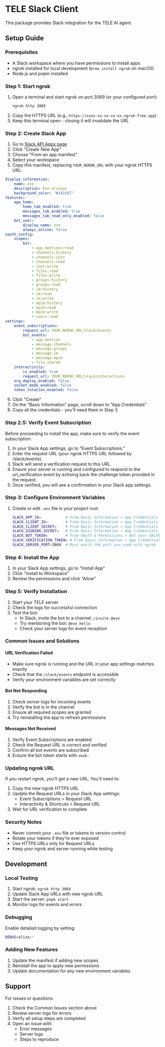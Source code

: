 # TELE Slack Client

This package provides Slack integration for the TELE AI agent.

## Setup Guide

### Prerequisites

- A Slack workspace where you have permissions to install apps
- ngrok installed for local development (`brew install ngrok` on macOS)
- Node.js and pnpm installed

### Step 1: Start ngrok

1. Open a terminal and start ngrok on port 3069 (or your configured port):
    ```bash
    ngrok http 3069
    ```
2. Copy the HTTPS URL (e.g., `https://xxxx-xx-xx-xx-xx.ngrok-free.app`)
3. Keep this terminal open - closing it will invalidate the URL

### Step 2: Create Slack App

1. Go to [Slack API Apps page](https://api.slack.com/apps)
2. Click "Create New App"
3. Choose "From an app manifest"
4. Select your workspace
5. Copy this manifest, replacing `YOUR_NGROK_URL` with your ngrok HTTPS URL:

```yaml
display_information:
    name: eve
    description: Eve elizaos
    background_color: "#143187"
features:
    app_home:
        home_tab_enabled: true
        messages_tab_enabled: true
        messages_tab_read_only_enabled: false
    bot_user:
        display_name: eve
        always_online: false
oauth_config:
    scopes:
        bot:
            - app_mentions:read
            - channels:history
            - channels:join
            - channels:read
            - chat:write
            - files:read
            - files:write
            - groups:history
            - groups:read
            - im:history
            - im:read
            - im:write
            - mpim:history
            - mpim:read
            - mpim:write
            - users:read
settings:
    event_subscriptions:
        request_url: YOUR_NGROK_URL/slack/events
        bot_events:
            - app_mention
            - message.channels
            - message.groups
            - message.im
            - message.mpim
            - file_shared
    interactivity:
        is_enabled: true
        request_url: YOUR_NGROK_URL/slack/interactions
    org_deploy_enabled: false
    socket_mode_enabled: false
    token_rotation_enabled: false
```

6. Click "Create"
7. On the "Basic Information" page, scroll down to "App Credentials"
8. Copy all the credentials - you'll need them in Step 3

### Step 2.5: Verify Event Subscription

Before proceeding to install the app, make sure to verify the event subscription:

1. In your Slack App settings, go to "Event Subscriptions."
2. Enter the request URL (your ngrok HTTPS URL followed by /slack/events).
3. Slack will send a verification request to this URL.
4. Ensure your server is running and configured to respond to the url_verification event by echoing back the challenge token provided in the request.
5. Once verified, you will see a confirmation in your Slack app settings.

### Step 3: Configure Environment Variables

1. Create or edit `.env` file in your project root:
    ```bash
    SLACK_APP_ID=           # From Basic Information > App Credentials > App ID
    SLACK_CLIENT_ID=        # From Basic Information > App Credentials > Client ID
    SLACK_CLIENT_SECRET=    # From Basic Information > App Credentials > Client Secret
    SLACK_SIGNING_SECRET=   # From Basic Information > App Credentials > Signing Secret
    SLACK_BOT_TOKEN=        # From OAuth & Permissions > Bot User OAuth Token (starts with xoxb-)
    SLACK_VERIFICATION_TOKEN= # From Basic Information > App Credentials > Verification Token
    SLACK_SERVER_PORT=3069  # Must match the port you used with ngrok
    ```

### Step 4: Install the App

1. In your Slack App settings, go to "Install App"
2. Click "Install to Workspace"
3. Review the permissions and click "Allow"

### Step 5: Verify Installation

1. Start your TELE server
2. Check the logs for successful connection
3. Test the bot:
    - In Slack, invite the bot to a channel: `/invite @eve`
    - Try mentioning the bot: `@eve hello`
    - Check your server logs for event reception

### Common Issues and Solutions

#### URL Verification Failed

- Make sure ngrok is running and the URL in your app settings matches exactly
- Check that the `/slack/events` endpoint is accessible
- Verify your environment variables are set correctly

#### Bot Not Responding

1. Check server logs for incoming events
2. Verify the bot is in the channel
3. Ensure all required scopes are granted
4. Try reinstalling the app to refresh permissions

#### Messages Not Received

1. Verify Event Subscriptions are enabled
2. Check the Request URL is correct and verified
3. Confirm all bot events are subscribed
4. Ensure the bot token starts with `xoxb-`

### Updating ngrok URL

If you restart ngrok, you'll get a new URL. You'll need to:

1. Copy the new ngrok HTTPS URL
2. Update the Request URLs in your Slack App settings:
    - Event Subscriptions > Request URL
    - Interactivity & Shortcuts > Request URL
3. Wait for URL verification to complete

### Security Notes

- Never commit your `.env` file or tokens to version control
- Rotate your tokens if they're ever exposed
- Use HTTPS URLs only for Request URLs
- Keep your ngrok and server running while testing

## Development

### Local Testing

1. Start ngrok: `ngrok http 3069`
2. Update Slack App URLs with new ngrok URL
3. Start the server: `pnpm start`
4. Monitor logs for events and errors

### Debugging

Enable detailed logging by setting:

```bash
DEBUG=eliza:*
```

### Adding New Features

1. Update the manifest if adding new scopes
2. Reinstall the app to apply new permissions
3. Update documentation for any new environment variables

## Support

For issues or questions:

1. Check the Common Issues section above
2. Review server logs for errors
3. Verify all setup steps are completed
4. Open an issue with:
    - Error messages
    - Server logs
    - Steps to reproduce
